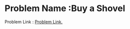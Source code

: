 # Problem Name :Buy a Shovel
 Problem Link : [Problem Link.](http://codeforces.com/contest/732/problem/A)

